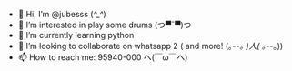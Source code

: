 - 👋 Hi, I’m @jubesss (*^_^*)
- 👀 I’m interested in play some drums (つ▀¯▀)つ
- 🌱 I’m currently learning python
- 💞️ I’m looking to collaborate on whatsapp 2 ( and more! (｡-_-｡ )人( ｡-_-｡))                                                         
- 📫 How to reach me: 95940-000 ヘ(￣ω￣ヘ)

<!---
jubesss/jubesss is a ✨ special ✨ repository because its `README.md` (this file) appears on your GitHub profile.
You can click the Preview link to take a look at your changes.
--->

